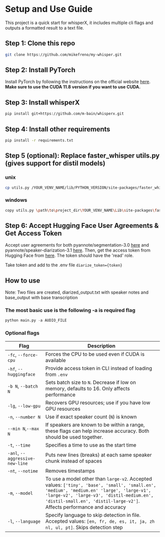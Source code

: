 # Setup and Use Guide

This project is a quick start for whisperX, it includes multiple cli flags and outputs a formatted result to a text file.

## Step 1: Clone this repo
```bash
git clone https://github.com/mikefreno/my-whisper.git
```

## Step 2: Install PyTorch

Install PyTorch by following the instructions on the official website [here](https://pytorch.org/get-started/locally/). **Make sure to use the CUDA 11.8 version if you want to use CUDA.**

## Step 3: Install whisperX
```bash
pip install git+https://github.com/m-bain/whisperx.git
```

## Step 4: Install other requirements
```bash
pip install -r requirements.txt
```

## Step 5 (optional): Replace faster_whisper utils.py (gives support for distil models)
### unix
```bash
cp utils.py /YOUR_VENV_NAME/lib/PYTHON_VERSION/site-packages/faster_whisper/utils.py
```

### windows
```bash
copy utils.py \path\to\project_dir\YOUR_VENV_NAME\Lib\site-packages\faster_whisper\utils.py
```

## Step 6: Accept Hugging Face User Agreements & Get Access Token

Accept user agreements for both pyannote/segmentation-3.0 [here](https://huggingface.co/pyannote/segmentation-3.0) and pyannote/speaker-diarization-3.1 [here](https://huggingface.co/pyannote/speaker-diarization-3.1). Then, get the access token from Hugging Face from [here](https://huggingface.co/settings/tokens). The token should have the 'read' role.

Take token and add to the .env file `diarize_token={token}`

## How to use

Note: Two files are created, diarized_output.txt with speaker notes and base_output with base transcription

### The most basic use is the following -a is required flag
```python
python main.py -a AUDIO_FILE
```

### Optional flags
| Flag | Description |
| --- | --- |
| `-fc`, `--force-cpu` | Forces the CPU to be used even if CUDA is available |
| `-hf`, `--huggingface` | Provide access token in CLI instead of loading from `.env` |
| `-b N`, `--batch N` | Sets batch size to `N`. Decrease if low on memory, defaults to 16. Only affects performance |
| `-lg`, `--low-gpu` | Recovers GPU resources; use if you have low GPU resources |
| `-n`, `--number N` | Use if exact speaker count (`N`) is known |
| `--min N`,`--max N` | If speakers are known to be within a range, these flags can help increase accuracy. Both should be used together. |
| `-t`, `--time` | Specifies a time to use as the start time |
| `-anl`, `--aggressive-new-line` | Puts new lines (breaks) at each same speaker chunk instead of spaces |
| `-nt`, `--notime` | Removes timestamps |
| `-m`, `--model` | To use a model other than `large-v2`. Accepted values: `['tiny', 'base', 'small', 'small.en', 'medium', 'medium.en' 'large', 'large-v1', 'large-v2', 'large-v3', 'distil-medium.en', 'distil-small.en', 'distil-large-v2']`. Affects performance and accuracy |
| `-l`, `--language` | Specify language to skip detection in file. Accepted values: `[en, fr, de, es, it, ja, zh nl, ul, pt]`. Skips detection step |
